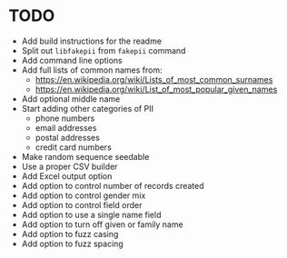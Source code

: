 # TODO

- Add build instructions for the readme
- Split out `libfakepii` from `fakepii` command
- Add command line options
- Add full lists of common names from:
    * https://en.wikipedia.org/wiki/Lists_of_most_common_surnames
    * https://en.wikipedia.org/wiki/List_of_most_popular_given_names
- Add optional middle name
- Start adding other categories of PII
    * phone numbers
    * email addresses
    * postal addresses
    * credit card numbers
- Make random sequence seedable
- Use a proper CSV builder
- Add Excel output option
- Add option to control number of records created
- Add option to control gender mix
- Add option to control field order
- Add option to use a single name field
- Add option to turn off given or family name
- Add option to fuzz casing
- Add option to fuzz spacing
